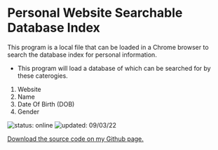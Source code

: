 # Personal Website Searchable Database Index
This program is a local file that can be loaded in a Chrome browser to search the database index for personal information.

- This program will load a database of which can be searched for by these caterogies.
1. Website
2. Name
3. Date Of Birth (DOB)
4. Gender


![status: online](https://img.shields.io/badge/status-online-green) ![updated: 09/03/22](https://img.shields.io/badge/updated-09/03/22-yellow)

<a href = "https://github.com/NorthernL1ghts/Searchable-Database-Index">Download the source code on my Github page.</a>
